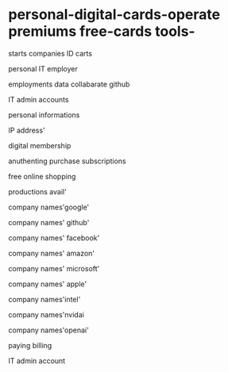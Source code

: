 # personal-digital-cards-operate premiums free-cards tools-
starts companies ID carts

personal IT employer 

employments data collabarate github

IT admin accounts

personal informations 

IP address' 

digital membership 

anuthenting purchase subscriptions

free online shopping  

productions avail'

company names'google'

company names' github'

company names' facebook'

company names' amazon'

company names' microsoft'

company names' apple'

company names'intel'

company names'nvidai 

company names'openai' 

paying billing

IT admin account 




